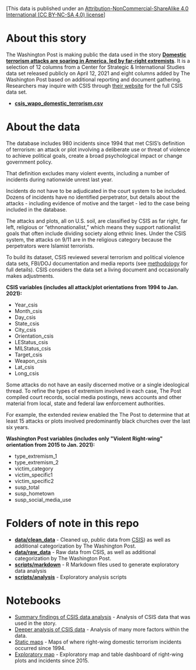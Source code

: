 [This data is published under an [Attribution-NonCommercial-ShareAlike 4.0 International (CC BY-NC-SA 4.0) license](https://creativecommons.org/licenses/by-nc-sa/4.0/)]

# About this story

The Washington Post is making public the data used in the story **[Domestic terrorism attacks are soaring in America, led by far-right extremists](https://www.washingtonpost.com)**. It is a selection of 12 columns from a Center for Strategic & International Studies data set released publicly on April 12, 2021 and eight columns added by The Washington Post based on additional reporting and document gathering. Researchers may inquire with CSIS through [their website](https://www.csis.org/analysis/military-police-and-rise-terrorism-united-states) for the full CSIS data set.

* **[csis_wapo_domestic_terrorism.csv](https://github.com/wpinvestigative/csis_domestic_terrorism)**

# About the data

The database includes 980 incidents since 1994 that met CSIS’s definition of terrorism: an attack or plot involving a deliberate use or threat of violence to achieve political goals, create a broad psychological impact or change government policy.

That definition excludes many violent events, including a number of incidents during nationwide unrest last year.

Incidents do not have to be adjudicated in the court system to be included. Dozens of incidents have no identified perpetrator, but details about the attacks - including evidence of motive and the target - led to the case being included in the database.

The attacks and plots, all on U.S. soil, are classified by CSIS as far right, far left, religious or “ethnonationalist,” which means they support nationalist goals that often include dividing society along ethnic lines. Under the CSIS system, the attacks on 9/11 are in the religious category because the perpetrators were Islamist terrorists.

To build its dataset, CSIS reviewed several terrorism and political violence data sets, FBI/DOJ documentation and media reports (see [methodology](https://csis-website-prod.s3.amazonaws.com/s3fs-public/publication/210412_Jones_Methodology.pdf?mG2pmLJmpc4OAKQdPDm8n.9cWaDW8Pj4) for full details). CSIS considers the data set a living document and occasionally makes adjustments.

**CSIS variables (includes all attack/plot orientations from 1994 to Jan. 2021):**

* Year_csis	
* Month_csis	
* Day_csis	
* State_csis	
* City_csis	
* Orientation_csis	
* LEStatus_csis	
* MILStatus_csis	
* Target_csis	
* Weapon_csis	
* Lat_csis	
* Long_csis

Some attacks do not have an easily discerned motive or a single ideological thread. To refine the types of extremism involved in each case, The Post compiled court records, social media postings, news accounts and other material from local, state and federal law enforcement authorities.

For example, the extended review enabled the The Post to determine that at least 15 attacks or plots involved predominantly black churches over the last six years.


**Washington Post variables (includes only "Violent Right-wing" orientation from 2015 to Jan. 2021):**

* type_extremism_1	
* type_extremism_2	
* victim_category	
* victim_specific1	
* victim_specific2	
* susp_total	
* susp_hometown	
* susp_social_media_use



# Folders of note in this repo

* **[data/clean_data](data/clean_data)** - Cleaned up, public data from [CSIS]()) as well as additional categorization by The Washington Post.
* **[data/raw_data](data/raw_data)** - Raw data from CSIS, as well as additional categorization by The Washington Post.
* **[scripts/markdown](scripts/markdown)** - R Markdown files used to generate exploratory data analysis
* **[scripts/analysis](scripts/analysis)** - Exploratory analysis scripts

# Notebooks

* [Summary findings of CSIS data analysis](http://wpinvestigative.github.io/csis_domestic_terrorism/output/docs/01_wapo_csis_analysis.html) - Analysis of CSIS data that was used in the story.
* [Deeper analysis of CSIS data](http://wpinvestigative.github.io/csis_domestic_terrorism/output/docs/02_more_analysis.html) - Analysis of many more factors within the data.
* [Static maps](http://wpinvestigative.github.io/csis_domestic_terrorism/output/docs/03_map_groups.html) - Maps of where right-wing domestic terrorism incidents occurred since 1994.
* [Exploratory map](http://wpinvestigative.github.io/csis_domestic_terrorism/output/docs/04_exploratory_map.html) - Exploratory map and table dashboard of right-wing plots and incidents since 2015.


